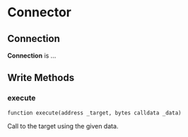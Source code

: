 # Connector

## Connection

**Connection** is ...

## Write Methods

### execute

`function execute(address _target, bytes calldata _data)`

Call to the target using the given data.
